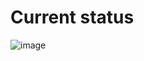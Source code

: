 # Current status
![image](https://github.com/technodono/crits-crusade/assets/22761234/eb213091-a0c7-40ee-aa34-78392351eabe)

